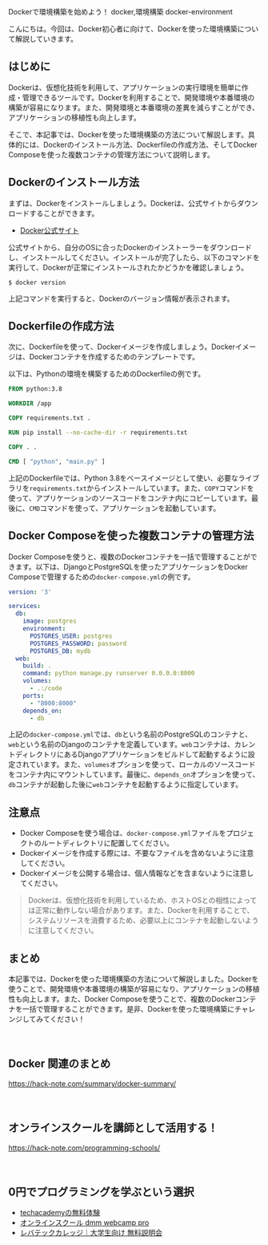 Dockerで環境構築を始めよう！
docker,環境構築
docker-environment

こんにちは。今回は、Docker初心者に向けて、Dockerを使った環境構築について解説していきます。

## はじめに

Dockerは、仮想化技術を利用して、アプリケーションの実行環境を簡単に作成・管理できるツールです。Dockerを利用することで、開発環境や本番環境の構築が容易になります。また、開発環境と本番環境の差異を減らすことができ、アプリケーションの移植性も向上します。

そこで、本記事では、Dockerを使った環境構築の方法について解説します。具体的には、Dockerのインストール方法、Dockerfileの作成方法、そしてDocker Composeを使った複数コンテナの管理方法について説明します。

## Dockerのインストール方法

まずは、Dockerをインストールしましょう。Dockerは、公式サイトからダウンロードすることができます。

- [Docker公式サイト](https://www.docker.com/)

公式サイトから、自分のOSに合ったDockerのインストーラーをダウンロードし、インストールしてください。インストールが完了したら、以下のコマンドを実行して、Dockerが正常にインストールされたかどうかを確認しましょう。

```
$ docker version
```

上記コマンドを実行すると、Dockerのバージョン情報が表示されます。

## Dockerfileの作成方法

次に、Dockerfileを使って、Dockerイメージを作成しましょう。Dockerイメージは、Dockerコンテナを作成するためのテンプレートです。

以下は、Pythonの環境を構築するためのDockerfileの例です。

```Dockerfile
FROM python:3.8

WORKDIR /app

COPY requirements.txt .

RUN pip install --no-cache-dir -r requirements.txt

COPY . .

CMD [ "python", "main.py" ]
```

上記のDockerfileでは、Python 3.8をベースイメージとして使い、必要なライブラリを`requirements.txt`からインストールしています。また、`COPY`コマンドを使って、アプリケーションのソースコードをコンテナ内にコピーしています。最後に、`CMD`コマンドを使って、アプリケーションを起動しています。

## Docker Composeを使った複数コンテナの管理方法

Docker Composeを使うと、複数のDockerコンテナを一括で管理することができます。以下は、DjangoとPostgreSQLを使ったアプリケーションをDocker Composeで管理するための`docker-compose.yml`の例です。

```yaml
version: '3'

services:
  db:
    image: postgres
    environment:
      POSTGRES_USER: postgres
      POSTGRES_PASSWORD: password
      POSTGRES_DB: mydb
  web:
    build: .
    command: python manage.py runserver 0.0.0.0:8000
    volumes:
      - .:/code
    ports:
      - "8000:8000"
    depends_on:
      - db
```

上記の`docker-compose.yml`では、`db`という名前のPostgreSQLのコンテナと、`web`という名前のDjangoのコンテナを定義しています。`web`コンテナは、カレントディレクトリにあるDjangoアプリケーションをビルドして起動するように設定されています。また、`volumes`オプションを使って、ローカルのソースコードをコンテナ内にマウントしています。最後に、`depends_on`オプションを使って、`db`コンテナが起動した後に`web`コンテナを起動するように指定しています。

## 注意点

- Docker Composeを使う場合は、`docker-compose.yml`ファイルをプロジェクトのルートディレクトリに配置してください。
- Dockerイメージを作成する際には、不要なファイルを含めないように注意してください。
- Dockerイメージを公開する場合は、個人情報などを含まないように注意してください。

>Dockerは、仮想化技術を利用しているため、ホストOSとの相性によっては正常に動作しない場合があります。また、Dockerを利用することで、システムリソースを消費するため、必要以上にコンテナを起動しないように注意してください。

## まとめ

本記事では、Dockerを使った環境構築の方法について解説しました。Dockerを使うことで、開発環境や本番環境の構築が容易になり、アプリケーションの移植性も向上します。また、Docker Composeを使うことで、複数のDockerコンテナを一括で管理することができます。是非、Dockerを使った環境構築にチャレンジしてみてください！

　

## Docker 関連のまとめ
https://hack-note.com/summary/docker-summary/

　

## オンラインスクールを講師として活用する！
https://hack-note.com/programming-schools/

　

## 0円でプログラミングを学ぶという選択
- [techacademyの無料体験](//af.moshimo.com/af/c/click?a_id=2612475&amp;p_id=1555&amp;pc_id=2816&amp;pl_id=22706&amp;url=https%3a%2f%2ftechacademy.jp%2fhtmlcss-trial%3futm_source%3dmoshimo%26utm_medium%3daffiliate%26utm_campaign%3dtextad)
- [オンラインスクール dmm webcamp pro](//af.moshimo.com/af/c/click?a_id=2612482&amp;p_id=1363&amp;pc_id=2297&amp;pl_id=39999&amp;guid=on)
- [レバテックカレッジ｜大学生向け 無料説明会](//af.moshimo.com/af/c/click?a_id=4071793&p_id=3198&pc_id=7488&pl_id=41848)

